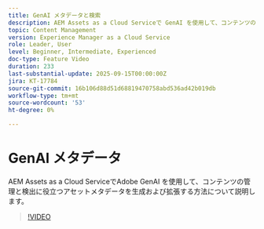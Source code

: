 ```yaml
---
title: GenAI メタデータと検索
description: AEM Assets as a Cloud Serviceで GenAI を使用して、コンテンツの管理と検出に役立つアセットメタデータを生成および拡張する方法について説明します。
topic: Content Management
version: Experience Manager as a Cloud Service
role: Leader, User
level: Beginner, Intermediate, Experienced
doc-type: Feature Video
duration: 233
last-substantial-update: 2025-09-15T00:00:00Z
jira: KT-17784
source-git-commit: 16b106d88d51d68819470758abd536ad42b019db
workflow-type: tm+mt
source-wordcount: '53'
ht-degree: 0%

---
```



# GenAI メタデータ

AEM Assets as a Cloud ServiceでAdobe GenAI を使用して、コンテンツの管理と検出に役立つアセットメタデータを生成および拡張する方法について説明します。

>[!VIDEO](https://video.tv.adobe.com/v/3474891/?learn=on&enablevpops)
